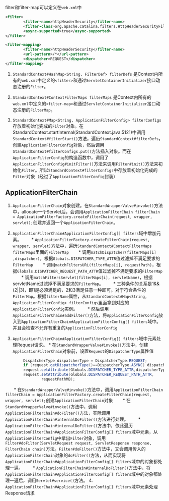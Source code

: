filter和filter-map可以定义在`web.xml`中
```xml
<filter>
        <filter-name>httpHeaderSecurity</filter-name>
        <filter-class>org.apache.catalina.filters.HttpHeaderSecurityFilter</filter-class>
        <async-supported>true</async-supported>
</filter>

<filter-mapping>
        <filter-name>httpHeaderSecurity</filter-name>
        <url-pattern>/*</url-pattern>
        <dispatcher>REQUEST</dispatcher>
</filter-mapping>
```
1. `StandardContext#HashMap<String, FilterDef> filterDefs` 是Context内所有的`web.xml`中定义的`<filter>`和通过`ServletContainerInitializer`接口动态注册的`Filter`。
        
2. `StandardContext#ContextFilterMaps filterMaps` 是Context内所有的`web.xml`中定义的`<filter-map>`和通过`ServletContainerInitializer`接口动态注册的`FilterMap`。

3. `StandardContext#Map<String, ApplicationFilterConfig> filterConfigs` 存放着初始化完成的`Filter`对象。在StandardContext.startInternal(StandardContext.java:5121)中调用`StandardContext#filterStart()`方法，遍历`StandardContext#filterDefs`，创建`ApplicationFilterConfig`对象，然后调用`StandardContext#filterConfigs.put()`方法插入对象。而在`ApplicationFilterConfig`的构造函数中，调用了`ApplicationFilterConfig#initFilter()`方法来调用`Filter#init()`方法来初始化`Filter`。所以`StandardContext#filterConfigs`中存放着初始化完成的`Filter`对象（经过了`ApplicationFilterConfig`封装）

## ApplicationFilterChain
1. `ApplicationFilterChain`对象创建。在`StandardWrapperValve#invoke()`方法中，allocate一个Servlet后，会调用`ApplicationFilterChain filterChain = ApplicationFilterFactory.createFilterChain(request, wrapper, servlet);`创建并返回一个`ApplicationFilterChain`。

2. `ApplicationFilterChain#ApplicationFilterConfig[] filters`域中增加元素。
        * `ApplicationFilterFactory.createFilterChain(request, wrapper, servlet)`方法中，遍历`StandardContext#ContextFilterMaps filterMaps`里面的`FilterMap`
        * 调用`matchDispatcher(filterMaps[i] ,dispatcher)`，根据`Globals.DISPATCHER_TYPE_ATTR`值过滤掉不满足要求的`FilterMap`
        * 调用`matchFiltersURL(filterMaps[i], requestPath)`，根据`Globals.DISPATCHER_REQUEST_PATH_ATTR`值过滤掉不满足要求的`FilterMap`
        * 调用`matchFiltersServlet(filterMaps[i], servletName)`，根据servletName过滤掉不满足要求的`FilterMap`。
        * 三种条件的关系是1&&(2||3)，即1是必须满足的，2和3满足任意一种即可。对于符合条件的`FilterMap`。根据`filterName`属性，从`StandardContext#Map<String, ApplicationFilterConfig> filterConfigs`里面拿到对应的`ApplicationFilterConfig`实例。
        * 然后调用`ApplicationFilterChain#addFilter()`方法，将`ApplicationFilterConfig`放入到`ApplicationFilterChain#ApplicationFilterConfig[] filters`域中。并且会检查不允许有重复的`ApplicationFilterConfig`

3. `ApplicationFilterChain#ApplicationFilterConfig[] filters`域中元素处理Request请求。
        * 在`StandardWrapperValve#invoke()`方法中，创建`ApplicationFilterChain`对象前，设置`Request`的`DispatcherType`属性值
```java
        DispatcherType dispatcherType = DispatcherType.REQUEST;
        if (request.getDispatcherType()==DispatcherType.ASYNC) dispatcherType = DispatcherType.ASYNC;
        request.setAttribute(Globals.DISPATCHER_TYPE_ATTR,dispatcherType);
        request.setAttribute(Globals.DISPATCHER_REQUEST_PATH_ATTR,
                requestPathMB);
```
        * 在`StandardWrapperValve#invoke()`方法中，调用`ApplicationFilterChain filterChain = ApplicationFilterFactory.createFilterChain(request, wrapper, servlet);`创建`ApplicationFilterChain`对象
        * 在`StandardWrapperValve#invoke()`方法中，调用`ApplicationFilterChain#doFilter()`方法，实际调用`ApplicationFilterChain#internalDoFilter()`方法进行处理。
        * `ApplicationFilterChain#internalDoFilter()`方法中，依此遍历`ApplicationFilterChain#ApplicationFilterConfig[] filters`域中元素，从`ApplicationFilterConfig`中拿出`Filter`对象，调用`Filter#doFilter(ServletRequest request, ServletResponse response, FilterChain chain)`方法。`Filter#doFilter()`方法中，又会调用传入的`ApplicationFilterChain`对象的`doFilter()`方法，从而实现将`ApplicationFilterChain#ApplicationFilterConfig[] filters`域中的对象都处理一遍。
        * `ApplicationFilterChain#internalDoFilter()`方法中，将`ApplicationFilterChain#ApplicationFilterConfig[] filters`域中的对象都处理一遍后，调用`Servlet#service()`方法。
4. `ApplicationFilterChain#ApplicationFilterConfig[] filters`域中元素处理Response请求
